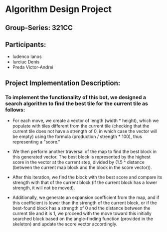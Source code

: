 # Algorithm Design Project
## Group-Series: 321CC
## Participants:
* Iudenco Ianos
* Iurciuc Denis
* Preda Victor-Andrei

## Project Implementation Description:

### To implement the functionality of this bot, we designed a search algorithm to find the best tile for the current tile as follows:

* For each move, we create a vector of length (width * height), which we populate with tiles different from the current tile (checking that the current tile does not have a strength of 0, in which case the vector will be empty) using the formula (production / strength * 100), thus representing a "score."

* We then perform another traversal of the map to find the best block in this generated vector. The best block is represented by the highest score in the vector at the current step, divided by (1.5 ^ distance (between the current map block and the block in the score vector)).

* After this iteration, we find the block with the best score and compare its strength with that of the current block (if the current block has a lower strength, it will not be moved).
  
* Additionally, we generate an expansion coefficient from the map, and if this coefficient is lower than the strength of the current block, or if the best-found block has a strength of 0 and the distance between the current tile and it is 1, we proceed with the move toward this initially searched block based on the angle-finding function (provided in the skeleton) and update the score vector accordingly.


